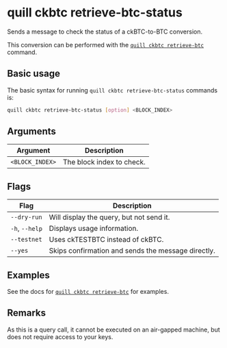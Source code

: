 # quill ckbtc retrieve-btc-status

Sends a message to check the status of a ckBTC-to-BTC conversion.

This conversion can be performed with the [`quill ckbtc retrieve-btc`](./quill-ckbtc-retrieve-btc.md) command.

## Basic usage

The basic syntax for running `quill ckbtc retrieve-btc-status` commands is:

```bash
quill ckbtc retrieve-btc-status [option] <BLOCK_INDEX>
```

## Arguments

| Argument        | Description               |
|-----------------|---------------------------|
| `<BLOCK_INDEX>` | The block index to check. |

## Flags

| Flag                 | Description                                        |
|----------------------|----------------------------------------------------|
| `--dry-run`          | Will display the query, but not send it.           |
| `-h`, `--help`       | Displays usage information.                        |
| `--testnet`          | Uses ckTESTBTC instead of ckBTC.                   |
| `--yes`              | Skips confirmation and sends the message directly. |

## Examples

See the docs for [`quill ckbtc retrieve-btc`] for examples.

## Remarks

As this is a query call, it cannot be executed on an air-gapped machine, but does not require access to your keys.

[`quill ckbtc retrieve-btc`]: quill-ckbtc-retrieve-btc.md
